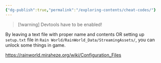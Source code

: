 ```yaml
---
{"dg-publish":true,"permalink":"/exploring-contents/cheat-codes/"}
---
```


> [!warning] Devtools have to be enabled!

By leaving a text file with proper name and contents 
OR
setting up `setup.txt` file
in ``Rain World/RainWorld_Data/StreamingAssets/``, you can unlock some things in game.

https://rainworld.miraheze.org/wiki/Configuration_Files
